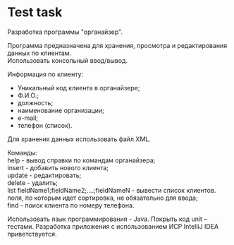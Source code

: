 # Test task
Разработка программы "органайзер". 

Программа предназначена для хранения, просмотра и редактирования данных по клиентам.  
Использовать консольный ввод/вывод.  

Информация по клиенту:  
- Уникальный код клиента в органайзере; 
- Ф.И.О.;  
- должность;  
- наименование организации;  
- e-mail;  
- телефон (список). 

Для хранения данных использовать файл XML.

Команды:  
help - вывод справки по командам органайзера;  
insert - добавить нового клиента;  
update - редактировать;  
delete - удалить;  
list fieldName1;fieldName2;....;fieldNameN - вывести список клиентов. поля, по которым идет сортировка, не обязательно для ввода;  
find - поиск клиента по номеру телефона. 


Использовать язык программирования -  Java. Покрыть код unit – тестами. Разработка приложения с использованием ИСР IntelliJ IDEA приветствуется. 